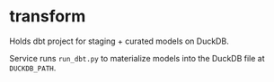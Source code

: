 # transform
Holds dbt project for staging + curated models on DuckDB.

Service runs `run_dbt.py` to materialize models into the DuckDB file at `DUCKDB_PATH`.